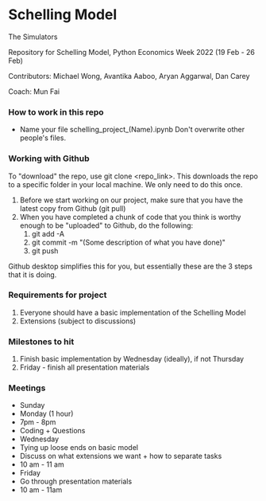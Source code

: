 # Schelling Model
The Simulators

Repository for Schelling Model, Python Economics Week 2022 (19 Feb - 26 Feb)

Contributors: Michael Wong, Avantika Aaboo, Aryan Aggarwal, Dan Carey

Coach: Mun Fai 

### How to work in this repo
- Name your file schelling_project_(Name).ipynb Don't overwrite other people's files. 

 
### Working with Github 
To "download" the repo, use git clone <repo_link>. This downloads the repo to a specific folder in your local machine. We only need to do this once.
  
1. Before we start working on our project, make sure that you have the latest copy from Github (git pull) 
2. When you have completed a chunk of code that you think is worthy enough to be "uploaded" to Github, do the following: 
   1. git add -A 
   2. git commit -m "(Some description of what you have done)" 
   3. git push 


Github desktop simplifies this for you, but essentially these are the 3 steps that it is doing. 

### Requirements for project 
1. Everyone should have a basic implementation of the Schelling Model 
2. Extensions (subject to discussions) 

### Milestones to hit 
1. Finish basic implementation by Wednesday (ideally), if not Thursday 
2. Friday - finish all presentation materials 

### Meetings 
- Sunday 
- Monday (1 hour) 
 - 7pm - 8pm 
 - Coding + Questions 
- Wednesday 
 - Tying up loose ends on basic model 
 - Discuss on what extensions we want + how to separate tasks 
 - 10 am - 11 am 
- Friday 
 - Go through presentation materials 
 - 10 am - 11am 
